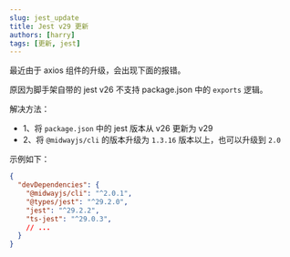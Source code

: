 ```yaml
---
slug: jest_update
title: Jest v29 更新
authors: [harry]
tags: [更新, jest]
---
```


最近由于 axios 组件的升级，会出现下面的报错。

原因为脚手架自带的 jest v26 不支持 package.json 中的 `exports` 逻辑。

解决方法：

- 1、将 `package.json` 中的 jest 版本从 v26 更新为 v29
- 2、将 `@midwayjs/cli` 的版本升级为 `1.3.16` 版本以上，也可以升级到 `2.0`

示例如下：

```json
{
  "devDependencies": {
    "@midwayjs/cli": "^2.0.1",
    "@types/jest": "^29.2.0",
    "jest": "^29.2.2",
    "ts-jest": "^29.0.3",
    // ...
  }
}
```
